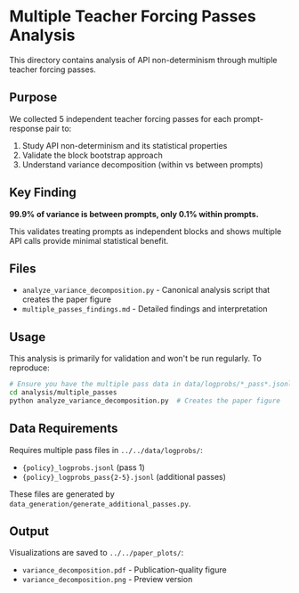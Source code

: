 # Multiple Teacher Forcing Passes Analysis

This directory contains analysis of API non-determinism through multiple teacher forcing passes.

## Purpose

We collected 5 independent teacher forcing passes for each prompt-response pair to:
1. Study API non-determinism and its statistical properties
2. Validate the block bootstrap approach
3. Understand variance decomposition (within vs between prompts)

## Key Finding

**99.9% of variance is between prompts, only 0.1% within prompts.**

This validates treating prompts as independent blocks and shows multiple API calls provide minimal statistical benefit.

## Files

- `analyze_variance_decomposition.py` - Canonical analysis script that creates the paper figure
- `multiple_passes_findings.md` - Detailed findings and interpretation

## Usage

This analysis is primarily for validation and won't be run regularly. To reproduce:

```bash
# Ensure you have the multiple pass data in data/logprobs/*_pass*.jsonl
cd analysis/multiple_passes
python analyze_variance_decomposition.py  # Creates the paper figure
```

## Data Requirements

Requires multiple pass files in `../../data/logprobs/`:
- `{policy}_logprobs.jsonl` (pass 1)
- `{policy}_logprobs_pass{2-5}.jsonl` (additional passes)

These files are generated by `data_generation/generate_additional_passes.py`.

## Output

Visualizations are saved to `../../paper_plots/`:
- `variance_decomposition.pdf` - Publication-quality figure
- `variance_decomposition.png` - Preview version